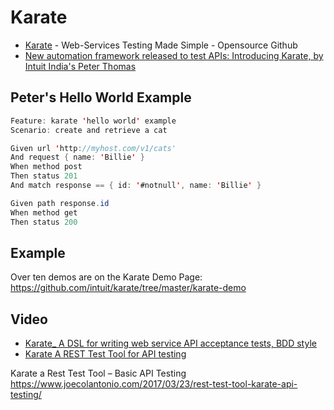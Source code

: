 # Karate

* [Karate](https://github.com/intuit/karate) - Web-Services Testing Made Simple - Opensource Github
* [New automation framework released to test APIs: Introducing Karate, by Intuit India's Peter Thomas](http://www.tjmaher.com/2017/03/new-automation-framework-released-to.html)


## Peter's Hello World Example
```java
Feature: karate 'hello world' example
Scenario: create and retrieve a cat

Given url 'http://myhost.com/v1/cats'
And request { name: 'Billie' }
When method post
Then status 201
And match response == { id: '#notnull', name: 'Billie' }

Given path response.id
When method get
Then status 200
```
## Example
Over ten demos are on the Karate Demo Page: https://github.com/intuit/karate/tree/master/karate-demo

## Video
* [Karate_ A DSL for writing web service API acceptance tests, BDD style](https://vimeo.com/209699865)
* [Karate A REST Test Tool for API testing](https://www.youtube.com/watch?v=yKRR1j0A9Q4)


Karate a Rest Test Tool – Basic API Testing
https://www.joecolantonio.com/2017/03/23/rest-test-tool-karate-api-testing/
